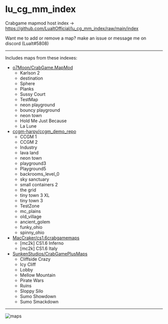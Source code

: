 
# lu_cg_mm_index
Crabgame mapmod host index -> https://github.com/LualtOfficial/lu_cg_mm_index/raw/main/index

Want me to add or remove a map? make an issue or message me on discord (Lualt#5808)

---
Includes maps from these indexes:
 - [o7Moon/CrabGame.MapMod](https://github.com/o7Moon/CrabGame.MapMod/tree/main/index/)
   - Karlson 2
   - destination
   - Sphere
   - Planks
   - Sussy Court
   - TestMap
   - neon playground
   - bouncy playground
   - neon town
   - Hold Me Just Because
   - La Lune
 - [ccgm-harpy/ccgm_demo_repo](https://github.com/ccgm-harpy/ccgm_demo_repo/)
   - CCGM 1
   - CCGM 2
   - Industry
   - lava land
   - neon town
   - playground3
   - Playground5
   - backrooms_level_0
   - sky sanctuary
   - small containers 2
   - the grid
   - tiny town 3 XL
   - tiny town 3
   - TestZone
   - mc_plains
   - old_village
   - ancient_golem
   - funky_ohio
   - spinny_ohio
 - [MacCraker/cs1.6crabgamemaps](https://github.com/MacCraker/cs1.6crabgamemaps/tree/main/cs1.6)
   - [mc2k] CS1.6 Inferno
   - [mc2k] CS1.6 Italy
 - [SunkenStudios/CrabGamePlusMaps](https://github.com/SunkenStudios/CrabGamePlusMaps)
   - Cliffside Crazy
   - Icy Cliff
   - Lobby
   - Mellow Mountain
   - Pirate Wars
   - Ruins
   - Sloppy Silo
   - Sumo Showdown
   - Sumo Smackdown
--- 
![maps](https://github.com/LualtOfficial/lu_cg_mm_index/blob/main/maps.png?raw=true)
